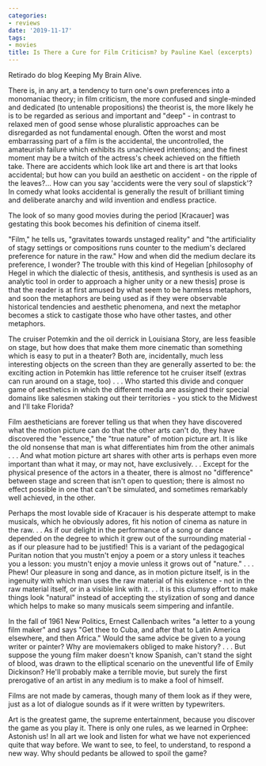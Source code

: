 ```yaml
---
categories:
- reviews
date: '2019-11-17'
tags:
- movies
title: Is There a Cure for Film Criticism? by Pauline Kael (excerpts)
---
```


Retirado do blog Keeping My Brain Alive.

There is, in any art, a tendency to turn one's own preferences into a monomaniac theory; in film criticism, the more confused and single-minded and dedicated (to untenable propositions) the theorist is, the more likely he is to be regarded as serious and important and "deep" - in contrast to relaxed men of good sense whose pluralistic approaches can be disregarded as not fundamental enough.
Often the worst and most embarrassing part of a film is the accidental, the uncontrolled, the amateurish failure which exhibits its unachieved intentions; and the finest moment may be a twitch of the actress's cheek achieved on the fiftieth take. There are accidents which look like art and there is art that looks accidental; but how can you build an aesthetic on accident - on the ripple of the leaves?... How can you say 'accidents were the very soul of slapstick'? In comedy what looks accidental is generally the result of brilliant timing and deliberate anarchy and wild invention and endless practice.

The look of so many good movies during the period [Kracauer] was gestating this book becomes his definition of cinema itself.

"Film," he tells us, "gravitates towards unstaged reality" and "the artificiality of stagy settings or compositions runs counter to the medium's declared preference for nature in the raw." How and when did the medium declare its preference, I wonder? The trouble with this kind of Hegelian [philosophy of Hegel in which the dialectic of thesis, antithesis, and synthesis is used as an analytic tool in order to approach a higher unity or a new thesis] prose is that the reader is at first amused by what seem to be harmless metaphors, and soon the metaphors are being used as if they were observable historical tendencies and aesthetic phenomena, and next the metaphor becomes a stick to castigate those who have other tastes, and other metaphors.

The cruiser Potemkin and the oil derrick in Louisiana Story, are less feasible on stage, but how does that make them more cinematic than something which is easy to put in a theater? Both are, incidentally, much less interesting objects on the screen than they are generally asserted to be: the exciting action in Potemkin has little reference tot he cruiser itself (extras can run around on a stage, too) . . . Who started this divide and conquer game of aesthetics in which the different media are assigned their special domains like salesmen staking out their territories - you stick to the Midwest and I'll take Florida?

Film aestheticians are forever telling us that when they have discovered what the motion picture can do that the other arts can't do, they have discovered the "essence," the "true nature" of motion picture art. It is like the old nonsense that man is what differentiates him from the other animals . . . And what motion picture art shares with other arts is perhaps even more important than what it may, or may not, have exclusively. . . Except for the physical presence of the actors in a theater, there is almost no "difference" between stage and screen that isn't open to question; there is almost no effect possible in one that can't be simulated, and sometimes remarkably well achieved, in the other.

Perhaps the most lovable side of Kracauer is his desperate attempt to make musicals, which he obviously adores, fit his notion of cinema as nature in the raw. . . As if our delight in the performance of a song or dance depended on the degree to which it grew out of the surrounding material - as if our pleasure had to be justified! This is a variant of the pedagogical Puritan notion that you mustn't enjoy a poem or a story unless it teaches you a lesson: you mustn't enjoy a movie unless it grows out of "nature." . . . Phew! Our pleasure in song and dance, as in motion picture itself, is in the ingenuity with which man uses the raw material of his existence - not in the raw material itself, or in a visible link with it. . . It is this clumsy effort to make things look "natural" instead of accepting the stylization of song and dance which helps to make so many musicals seem simpering and infantile.

In the fall of 1961 New Politics, Ernest Callenbach writes "a letter to a young film maker" and says "Get thee to Cuba, and after that to Latin America elsewhere, and then Africa." Would the same advice be given to a young writer or painter? Why are moviemakers obliged to make history? . . . But suppose the young film maker doesn't know Spanish, can't stand the sight of blood, was drawn to the elliptical scenario on the uneventful life of Emily Dickinson? He'll probably make a terrible movie, but surely the first prerogative of an artist in any medium is to make a fool of himself.

Films are not made by cameras, though many of them look as if they were, just as a lot of dialogue sounds as if it were written by typewriters.

Art is the greatest game, the supreme entertainment, because you discover the game as you play it. There is only one rules, as we learned in Orphee: Astonish us! In all art we look and listen for what we have not experienced quite that way before. We want to see, to feel, to understand, to respond a new way. Why should pedants be allowed to spoil the game?